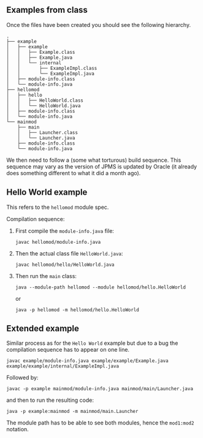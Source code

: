 ## Examples from class

Once the files have been created you should see the following hierarchy.

```
.
├── example
│   ├── example
│   │   ├── Example.class
│   │   ├── Example.java
│   │   └── internal
│   │       ├── ExampleImpl.class
│   │       └── ExampleImpl.java
│   ├── module-info.class
│   └── module-info.java
├── hellomod
│   ├── hello
│   │   ├── HelloWorld.class
│   │   └── HelloWorld.java
│   ├── module-info.class
│   └── module-info.java
└── mainmod
    ├── main
    │   ├── Launcher.class
    │   └── Launcher.java
    ├── module-info.class
    └── module-info.java
 ```

We then need to follow a (some what torturous) build sequence. 
This sequence may vary as the version of JPMS is updated by Oracle (it already does 
something different to what it did a month ago).

## Hello World example

This refers to the `hellomod` module spec.

Compilation sequence:

1. First compile the `module-info.java` file:


     ``` 
   javac hellomod/module-info.java
   ```
2. Then the actual class file `HelloWorld.java`:

 	```
 	javac hellomod/hello/HelloWorld.java
 	```
3. Then run the `main` class:

	```
	java --module-path hellomod --module hellomod/hello.HelloWorld
	```
	or
	```
	java -p hellomod -m hellomod/hello.HelloWorld
	
## Extended example

Similar process as for the `Hello World` example but due to a bug the compilation sequence has to appear on one line.

```
javac example/module-info.java example/example/Example.java example/example/internal/ExampleImpl.java
```
Followed by:
```
javac -p example mainmod/module-info.java mainmod/main/Launcher.java
```
and then to run the resulting code:
```
java -p example:mainmod -m mainmod/main.Launcher
```
The module path has to be able to see both modules, hence the `mod1:mod2` notation.
